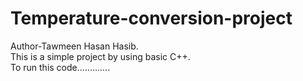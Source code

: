 # Temperature-conversion-project
Author-Tawmeen Hasan Hasib.
<br>
This is a simple project by using basic C++.
<br>
To run this code.............
